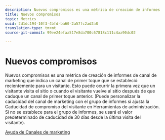 ```yaml
---
description: Nuevos compromisos es una métrica de creación de informes de canal de marketing que indica un canal de primer toque que se estableció recientemente para un visitante. Esto puede ocurrir la primera vez que un visitante visita el sitio o cuando el visitante vuelve al sitio después de que caduque un canal de primer toque anterior. (Puede personalizar la caducidad del canal de marketing con el grupo de informes si ajusta la Caducidad de compromiso del visitante en Herramientas de administración. Si no se establece para el grupo de informes, se usará el valor predeterminado de caducidad de 30 días desde la última visita del visitante).
title: Nuevos compromisos
topic: Metrics
uuid: 2d1dc194-10f3-4bfd-ba60-2a57fc2ad2a8
translation-type: tm+mt
source-git-commit: 99ee24efaa517e8da700c67818c111c4aa90dc02

---
```



# Nuevos compromisos

Nuevos compromisos es una métrica de creación de informes de canal de marketing que indica un canal de primer toque que se estableció recientemente para un visitante. Esto puede ocurrir la primera vez que un visitante visita el sitio o cuando el visitante vuelve al sitio después de que caduque un canal de primer toque anterior. (Puede personalizar la caducidad del canal de marketing con el grupo de informes si ajusta la Caducidad de compromiso del visitante en Herramientas de administración. Si no se establece para el grupo de informes, se usará el valor predeterminado de caducidad de 30 días desde la última visita del visitante).

[Ayuda de Canales de marketing](https://marketing.adobe.com/resources/help/es_ES/mchannel/)
